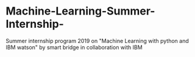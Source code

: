 # Machine-Learning-Summer-Internship-
Summer internship program 2019 on "Machine Learning with python and IBM watson"  by smart bridge in collaboration with IBM
